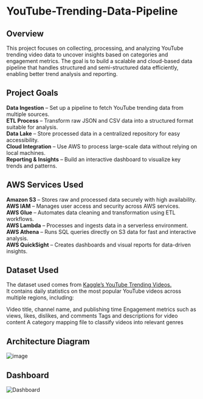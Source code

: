 # YouTube-Trending-Data-Pipeline
## Overview
This project focuses on collecting, processing, and analyzing YouTube trending video data to uncover insights based on categories and engagement metrics. The goal is to build a scalable and cloud-based data pipeline that handles structured and semi-structured data efficiently, enabling better trend analysis and reporting.

## Project Goals
**Data Ingestion** – Set up a pipeline to fetch YouTube trending data from multiple sources.<br/> 
**ETL Process** – Transform raw JSON and CSV data into a structured format suitable for analysis.<br/>
**Data Lake** – Store processed data in a centralized repository for easy accessibility.<br/>
**Cloud Integration** – Use AWS to process large-scale data without relying on local machines.<br/>
**Reporting & Insights** – Build an interactive dashboard to visualize key trends and patterns.<br/>

## AWS Services Used
**Amazon S3** – Stores raw and processed data securely with high availability.<br/>
**AWS IAM** – Manages user access and security across AWS services.<br/>
**AWS Glue** – Automates data cleaning and transformation using ETL workflows.<br/>
**AWS Lambda** – Processes and ingests data in a serverless environment.<br/>
**AWS Athena** – Runs SQL queries directly on S3 data for fast and interactive analysis.<br/>
**AWS QuickSight** – Creates dashboards and visual reports for data-driven insights.<br/>

## Dataset Used
The dataset used comes from [Kaggle’s YouTube Trending Videos.](https://www.kaggle.com/datasets/datasnaek/youtube-new/data)</br>
It contains daily statistics on the most popular YouTube videos across multiple regions, including:

Video title, channel name, and publishing time
Engagement metrics such as views, likes, dislikes, and comments
Tags and descriptions for video content
A category mapping file to classify videos into relevant genres

## Architecture Diagram

![image](https://github.com/user-attachments/assets/f035ae78-26a1-4cd0-98fa-016028bb00e0)

## Dashboard 

![Dashboard](https://github.com/user-attachments/assets/0e825c96-b41f-4fee-ab24-95bb9190205a)


